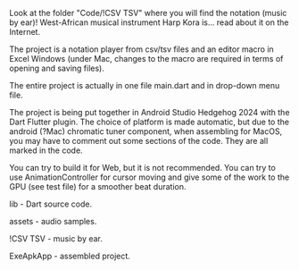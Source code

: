 Look at the folder "Code/!CSV TSV" where you will find the notation (music by ear)!
West-African musical instrument Harp Kora is... read about it on the Internet.

The project is a notation player from csv/tsv files and an editor macro in Excel Windows
(under Mac, changes to the macro are required in terms of opening and saving files).

The entire project is actually in one file main.dart and in drop-down menu file.

The project is being put together in Android Studio Hedgehog 2024 with the Dart Flutter plugin.
The choice of platform is made automatic, but due to the android (?Mac) chromatic tuner component,
when assembling for MacOS, you may have to comment out some sections of the code.
They are all marked in the code.

You can try to build it for Web, but it is not recommended.
You can try to use AnimationController for cursor moving and give some of the work to the GPU (see test file) for a smoother beat duration.

lib - Dart source code.

assets - audio samples.

!CSV TSV - music by ear.

ExeApkApp - assembled project.


